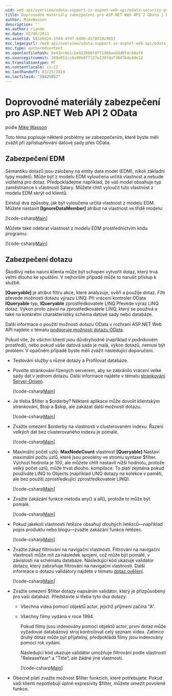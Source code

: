 ```yaml
---
uid: web-api/overview/odata-support-in-aspnet-web-api/odata-security-guidance
title: Doprovodné materiály zabezpečení pro ASP.NET Web API 2 OData | Dokumentace Microsoftu
author: MikeWasson
description: ''
ms.author: riande
ms.date: 02/06/2013
ms.assetid: b91e6424-1544-4747-bd0b-d1f8418c9653
msc.legacyurl: /web-api/overview/odata-support-in-aspnet-web-api/odata-security-guidance
msc.type: authoredcontent
ms.openlocfilehash: 0e43ec6b1cbe922b00f0f71d08aed4d0f4c08af8
ms.sourcegitcommit: 289e051cc8a90e8f7127e239fda73047bde4de12
ms.translationtype: MT
ms.contentlocale: cs-CZ
ms.lasthandoff: 03/25/2019
ms.locfileid: "58425857"
---
```

<a name="security-guidance-for-aspnet-web-api-2-odata"></a>Doprovodné materiály zabezpečení pro ASP.NET Web API 2 OData
====================
podle [Mike Wasson](https://github.com/MikeWasson)

Toto téma popisuje některé problémy se zabezpečením, které byste měli zvážit při zpřístupňování datové sady přes OData.

## <a name="edm-security"></a>Zabezpečení EDM

Sémantiku dotazů jsou založeny na entity data model (EDM), nikoli základní typy modelů. Může být z modelu EDM vyloučena určitá vlastnost a nebude viditelná pro dotaz. Předpokládejme například, že váš model obsahuje typ zaměstnance s vlastností Salary. Můžete chtít vyloučit tuto vlastnost z modelu EDM skrýt od klientů.

Existují dva způsoby, jak být vyloučena určitá vlastnost z modelu EDM. Můžete nastavit **[IgnoreDataMember]** atribut na vlastnost ve třídě modelu:

[!code-csharp[Main](odata-security-guidance/samples/sample1.cs)]

Můžete také odebrat vlastnost z modelu EDM prostřednictvím kódu programu:

[!code-csharp[Main](odata-security-guidance/samples/sample2.cs)]

## <a name="query-security"></a>Zabezpečení dotazu

Škodlivý nebo naivní klienta může být schopen vytvořit dotaz, který trvá velmi dlouho ke spuštění. V nejhorším případě může to narušit přístup k službě.

**[Queryable]** je atribut filtru akce, které analyzuje, ověří a použije dotaz. Filtr převede možnosti dotazu výrazu LINQ. Při vrácení kontroler OData **IQueryable** typ, **IQueryable** zprostředkovatele LINQ Převede výraz LINQ dotaz. Výkon proto závisí na zprostředkovatele LINQ, který se používá a také na konkrétní charakteristiky schéma datové sady nebo databáze.

Další informace o použití možnosti dotazu OData v rozhraní ASP.NET Web API najdete v tématu [podporuje možnosti dotazu OData](supporting-odata-query-options.md).

Pokud víte, že všichni klienti jsou důvěryhodné (například v podnikovém prostředí), nebo pokud vaše datová sada je malá, výkon dotazů, nemusí být problém. V opačném případě byste měli zvážit následující doporučení.

- Testování služby s různé dotazy a Profilovat databáze.
- Povolte stránkování řízených serverem, aby se zabránilo vrácení velké sady dat v jednom dotazu. Další informace najdete v tématu [stránkování Server-Driven](supporting-odata-query-options.md#server-paging). 

    [!code-csharp[Main](odata-security-guidance/samples/sample3.cs)]
- Je třeba $filter a $orderby? Některé aplikace může dovolit klientským stránkování, $top a $skip, ale zakázat další možnosti dotazu. 

    [!code-csharp[Main](odata-security-guidance/samples/sample4.cs)]
- Zvažte omezení $orderby na vlastnosti v clusterovaném indexu. Řazení velkých dat bez clusterovaného indexu je pomalé. 

    [!code-csharp[Main](odata-security-guidance/samples/sample5.cs)]
- Maximální počet uzlů: **MaxNodeCount** vlastnost **[Queryable]** Nastaví maximální počtu uzlů, které jsou povoleny ve stromu syntaxe $filter. Výchozí hodnota je 100, ale můžete chtít nastavit nižší hodnotu, protože velký počet uzlů, může trvat dlouho. kompilace. To platí zejména pokud používáte LINQ to Objects (například LINQ dotazy na kolekce v paměti, ale bez použití zprostředkující zprostředkovatele LINQ). 

    [!code-csharp[Main](odata-security-guidance/samples/sample6.cs)]
- Zvažte zakázání funkce metoda any() a all(), protože to může být pomalé. 

    [!code-csharp[Main](odata-security-guidance/samples/sample7.cs)]
- Pokud jakékoli vlastnosti řetězce obsahují dlouhých řetězců&#8212;například popis produktu nebo blogu&#8212;zvažte zakázání funkce řetězec. 

    [!code-csharp[Main](odata-security-guidance/samples/sample8.cs)]
- Zvažte zákaz filtrování na navigační vlastnosti. Filtrování na navigační vlastnosti může mít za následek spojení, což může být pomalé, v závislosti na schématu databáze. Následující kód ukazuje validátor dotazu, který zabraňuje filtrování na navigační vlastnosti. Další informace o dotazu validátory najdete v tématu [dotaz ověření](supporting-odata-query-options.md#query-validation). 

    [!code-csharp[Main](odata-security-guidance/samples/sample9.cs)]
- Zvažte omezení $filter dotazy napsáním validátor, který je přizpůsobený pro vaši databázi. Představte si třeba tyto dva dotazy: 

  - Všechna videa pomocí objektů actor, jejichž příjmení začíná "A".
  - Všechny filmy vydána v roce 1994.

    Pokud filmy jsou indexovány pomocí objektů actor, první dotaz může vyžadovat databázový stroj kontrolovat celý seznam videa. Zatímco druhý dotaz může být přijatelný, předpokládá filmy jsou indexovány pomocí rok vydání.

    Následující kód ukazuje validátor umožňuje filtrování podle vlastnosti "ReleaseYear" a "Title", ale žádné jiné vlastnosti.

    [!code-csharp[Main](odata-security-guidance/samples/sample10.cs)]
- Obecně platí zvažte možnost $filter funkcích, které potřebujete. Pokud vaši klienti nepotřebují úplné expresivity $filter, můžete omezit povolené funkce.
